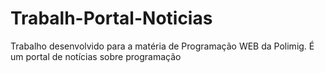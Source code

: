 # Trabalh-Portal-Noticias
Trabalho desenvolvido para a matéria de Programação WEB da Polimig. É um portal de notícias sobre programação

